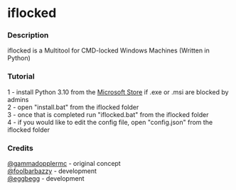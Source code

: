 # iflocked
### Description
iflocked is a Multitool for CMD-locked Windows Machines (Written in Python)
### Tutorial
1 - install Python 3.10 from the [Microsoft Store](https://apps.microsoft.com/store/detail/python-310/9PJPW5LDXLZ5?hl=en-us&gl=us) if .exe or .msi are blocked by admins<br>
2 - open "install.bat" from the iflocked folder<br>
3 - once that is completed run "iflocked.bat" from the iflocked folder<br>
4 - if you would like to edit the config file, open "config.json" from the iflocked folder<br>
### Credits
[@gammadopplermc](https://www.github.com/gammadopplermc) - original concept<br>
[@foolbarbazzy](https://www.github.com/foolbarbazzy) - development<br>
[@eggbegg](https://www.github.com/eggbegg) - development<br>
